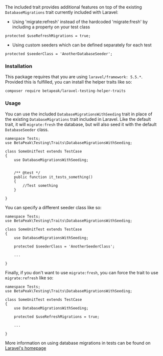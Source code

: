 The included trait provides additional features on top of the existing `DatabaseMigrations` trait currently included with Laravel:
 - Using 'migrate:refresh' instead of the hardcoded 'migrate:fresh' by including a property on your test class 
 ```
 protected $useRefreshMigrations = true;
 ```
 
 - Using custom seeders which can be defined separately for each test
 ```
 protected $seederClass = 'AnotherDatabaseSeeder';
 ```


### Installation

This package requires that you are using `laravel/framework: 5.5.*`. Provided this is fulfilled,
you can install the helper traits like so:

```
composer require betapeak/laravel-testing-helper-traits
```

### Usage

You can use the included `DatabaseMigrationsWithSeeding` trait in place of the existing `DatabaseMigrations` trait included
in Laravel. Like the default trait, it will `migrate:fresh` the database, but will also seed it with the default `DatabaseSeeder` class.

```
namespace Tests;
use BetaPeak\Testing\Traits\DatabaseMigrationsWithSeeding;

class SomeUnitTest extends TestCase
{
    use DatabaseMigrationsWithSeeding;
    

    /** @test */
    public function it_tests_something()
    {
        //Test something
    }
    
}
```

You can specify a different seeder class like so:
```
namespace Tests;
use BetaPeak\Testing\Traits\DatabaseMigrationsWithSeeding;

class SomeUnitTest extends TestCase
{
    use DatabaseMigrationsWithSeeding;
    
    protected $seederClass = 'AnotherSeederClass';

    ...
    
}
```

Finally, if you don't want to use `migrate:fresh`, you can force the trait to use `migrate:refresh` like so:
```
namespace Tests;
use BetaPeak\Testing\Traits\DatabaseMigrationsWithSeeding;

class SomeUnitTest extends TestCase
{
    use DatabaseMigrationsWithSeeding;
    
    protected $useRefreshMigrations = true;

    ...
    
}
```

More information on using database migrations in tests can be found on [Laravel's homepage](https://laravel.com/docs/5.5/database-testing)
